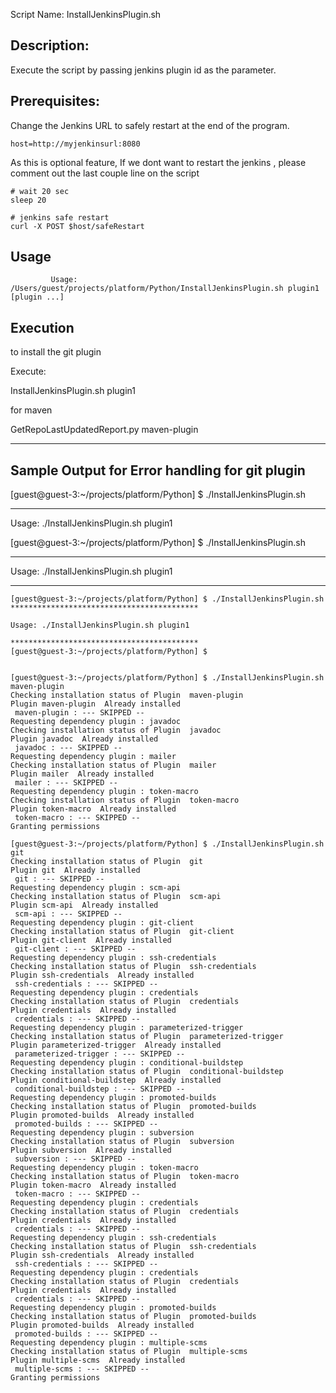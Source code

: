 
Script Name: InstallJenkinsPlugin.sh
             

Description:
------------

Execute the script by passing jenkins plugin id as the parameter.



Prerequisites:
--------------

Change the Jenkins URL to safely restart at the end of the program.

    host=http://myjenkinsurl:8080

As this is optional feature, If we dont want to restart the jenkins , please comment out the last couple line on the script

    # wait 20 sec
    sleep 20
    
    # jenkins safe restart
    curl -X POST $host/safeRestart


Usage
-----
        
             Usage: /Users/guest/projects/platform/Python/InstallJenkinsPlugin.sh plugin1 [plugin ...]

Execution
---------
to install the git plugin 

Execute:

InstallJenkinsPlugin.sh plugin1

for maven

GetRepoLastUpdatedReport.py  maven-plugin


----------------------

Sample Output for Error handling for git plugin
-----------------------------------------------
[guest@guest-3:~/projects/platform/Python] $ ./InstallJenkinsPlugin.sh 
******************************************

Usage: ./InstallJenkinsPlugin.sh plugin1 

[guest@guest-3:~/projects/platform/Python] $ ./InstallJenkinsPlugin.sh 
******************************************

Usage: ./InstallJenkinsPlugin.sh plugin1 

******************************************

    [guest@guest-3:~/projects/platform/Python] $ ./InstallJenkinsPlugin.sh
    ******************************************
    
    Usage: ./InstallJenkinsPlugin.sh plugin1 
    
    ******************************************
    [guest@guest-3:~/projects/platform/Python] $ 

    
    [guest@guest-3:~/projects/platform/Python] $ ./InstallJenkinsPlugin.sh maven-plugin
    Checking installation status of Plugin  maven-plugin
    Plugin maven-plugin  Already installed 
     maven-plugin : --- SKIPPED -- 
    Requesting dependency plugin : javadoc 
    Checking installation status of Plugin  javadoc
    Plugin javadoc  Already installed 
     javadoc : --- SKIPPED -- 
    Requesting dependency plugin : mailer 
    Checking installation status of Plugin  mailer
    Plugin mailer  Already installed 
     mailer : --- SKIPPED -- 
    Requesting dependency plugin : token-macro 
    Checking installation status of Plugin  token-macro
    Plugin token-macro  Already installed 
     token-macro : --- SKIPPED -- 
    Granting permissions
   
    [guest@guest-3:~/projects/platform/Python] $ ./InstallJenkinsPlugin.sh git
    Checking installation status of Plugin  git
    Plugin git  Already installed 
     git : --- SKIPPED -- 
    Requesting dependency plugin : scm-api 
    Checking installation status of Plugin  scm-api
    Plugin scm-api  Already installed 
     scm-api : --- SKIPPED -- 
    Requesting dependency plugin : git-client 
    Checking installation status of Plugin  git-client
    Plugin git-client  Already installed 
     git-client : --- SKIPPED -- 
    Requesting dependency plugin : ssh-credentials 
    Checking installation status of Plugin  ssh-credentials
    Plugin ssh-credentials  Already installed 
     ssh-credentials : --- SKIPPED -- 
    Requesting dependency plugin : credentials 
    Checking installation status of Plugin  credentials
    Plugin credentials  Already installed 
     credentials : --- SKIPPED -- 
    Requesting dependency plugin : parameterized-trigger 
    Checking installation status of Plugin  parameterized-trigger
    Plugin parameterized-trigger  Already installed 
     parameterized-trigger : --- SKIPPED -- 
    Requesting dependency plugin : conditional-buildstep 
    Checking installation status of Plugin  conditional-buildstep
    Plugin conditional-buildstep  Already installed 
     conditional-buildstep : --- SKIPPED -- 
    Requesting dependency plugin : promoted-builds 
    Checking installation status of Plugin  promoted-builds
    Plugin promoted-builds  Already installed 
     promoted-builds : --- SKIPPED -- 
    Requesting dependency plugin : subversion 
    Checking installation status of Plugin  subversion
    Plugin subversion  Already installed 
     subversion : --- SKIPPED -- 
    Requesting dependency plugin : token-macro 
    Checking installation status of Plugin  token-macro
    Plugin token-macro  Already installed 
     token-macro : --- SKIPPED -- 
    Requesting dependency plugin : credentials 
    Checking installation status of Plugin  credentials
    Plugin credentials  Already installed 
     credentials : --- SKIPPED -- 
    Requesting dependency plugin : ssh-credentials 
    Checking installation status of Plugin  ssh-credentials
    Plugin ssh-credentials  Already installed 
     ssh-credentials : --- SKIPPED -- 
    Requesting dependency plugin : credentials 
    Checking installation status of Plugin  credentials
    Plugin credentials  Already installed 
     credentials : --- SKIPPED -- 
    Requesting dependency plugin : promoted-builds 
    Checking installation status of Plugin  promoted-builds
    Plugin promoted-builds  Already installed 
     promoted-builds : --- SKIPPED -- 
    Requesting dependency plugin : multiple-scms 
    Checking installation status of Plugin  multiple-scms
    Plugin multiple-scms  Already installed 
     multiple-scms : --- SKIPPED -- 
    Granting permissions
    
